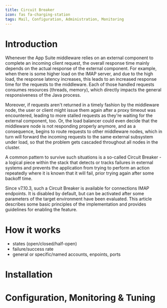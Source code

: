 ```yaml
---
title: Circuit Breaker
icon: fas fa-charging-station
tags: Mail, Configuration, Administration, Monitoring
---
```


# Introduction

Whenever the App Suite middleware relies on an external component to complete an incoming client request, the overall response time mainly depends on the actual response of the external component. For example, when there is some higher load on the IMAP server, and due to the high load, the response latency increases, this leads to an increased response time for the requests to the middleware. Each of those handled requests consumes resources (threads, memory), which directly impacts the general responsiveness of the Java process.

Moreover, if requests aren't returned in a timely fashion by the middleware node, the user or client might issue them again after a proxy timeout was encountered, leading to more stalled requests as they're waiting for the external component, too. Or, the load balancer could even decide that the middleware node is not responding properly anymore, and as a consequence, begins to route requests to other middleware nodes, which in turn will forward the incoming requests to the same external subsystem under load, so that the problem gets cascaded throughout all nodes in the cluster.

A common pattern to survive such situations is a so-called Circuit Breaker - a logical piece within the stack that detects or tracks failures in external systems and prevents the application from trying to perform an action repeatedly where it is known that it will fail, prior trying again after some backoff time. 

Since v7.10.3, such a Circuit Breaker is available for connections IMAP endpoints. It is disabled by default, but can be activated after some parameters of the target environment have been evaluated. This article describes some basic principles of the implementation and provides guidelines for enabling the feature.

# How it works

- states (open/closed/half-open)
- failure/success rate
- general or specific/named accounts, enpoints, ports

# Installation


# Configuration, Monitoring & Tuning


